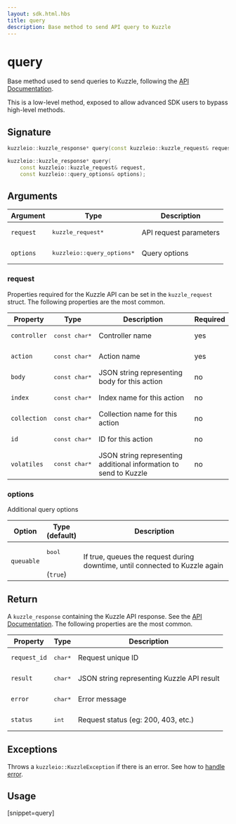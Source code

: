 ```yaml
---
layout: sdk.html.hbs
title: query
description: Base method to send API query to Kuzzle
---
```


# query

Base method used to send queries to Kuzzle, following the [API Documentation](/api/1).

<div class="alert alert-warning">
This is a low-level method, exposed to allow advanced SDK users to bypass high-level methods.
</div>

## Signature

```cpp
kuzzleio::kuzzle_response* query(const kuzzleio::kuzzle_request& request);

kuzzleio::kuzzle_response* query(
    const kuzzleio::kuzzle_request& request,
    const kuzzleio::query_options& options);
```

## Arguments

| Argument  | Type                                 | Description            |
| --------- | ------------------------------------ | ---------------------- |
| `request` | <pre>kuzzle_request\*</pre>          | API request parameters |
| `options` | <pre>kuzzleio::query_options\*</pre> | Query options          |

### request

Properties required for the Kuzzle API can be set in the `kuzzle_request` struct.
The following properties are the most common.

| Property     | Type                    | Description                                                       | Required |
| ------------ | ----------------------- | ----------------------------------------------------------------- | -------- |
| `controller` | <pre>const char\*</pre> | Controller name                                                   | yes      |
| `action`     | <pre>const char\*</pre> | Action name                                                       | yes      |
| `body`       | <pre>const char\*</pre> | JSON string representing body for this action                     | no       |
| `index`      | <pre>const char\*</pre> | Index name for this action                                        | no       |
| `collection` | <pre>const char\*</pre> | Collection name for this action                                   | no       |
| `id`         | <pre>const char\*</pre> | ID for this action                                                | no       |
| `volatiles`  | <pre>const char\*</pre> | JSON string representing additional information to send to Kuzzle | no       |

### options

Additional query options

| Option     | Type<br/>(default)           | Description                                                                  |
| ---------- | ---------------------------- | ---------------------------------------------------------------------------- |
| `queuable` | <pre>bool</pre><br/>(`true`) | If true, queues the request during downtime, until connected to Kuzzle again |

## Return

A `kuzzle_response` containing the Kuzzle API response. See the [API Documentation](/api/1/essentials/kuzzle-response).
The following properties are the most common.

| Property     | Type              | Description                                |
| ------------ | ----------------- | ------------------------------------------ |
| `request_id` | <pre>char\*</pre> | Request unique ID                          |
| `result`     | <pre>char\*</pre> | JSON string representing Kuzzle API result |
| `error`      | <pre>char\*</pre> | Error message                              |
| `status`     | <pre>int</pre>    | Request status (eg: 200, 403, etc.)        |

## Exceptions

Throws a `kuzzleio::KuzzleException` if there is an error. See how to [handle error](/sdk-reference/cpp/1/error-handling).

## Usage

[snippet=query]

